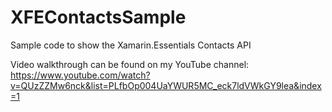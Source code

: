 # XFEContactsSample
Sample code to show the Xamarin.Essentials Contacts API

Video walkthrough can be found on my YouTube channel: https://www.youtube.com/watch?v=QUzZZMw6nck&list=PLfbOp004UaYWUR5MC_eck7ldVWkGY9lea&index=1
